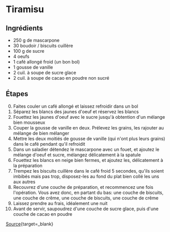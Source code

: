 # Tiramisu

## Ingrédients

- 250 g de mascarpone
- 30 boudoir / biscuits cuillère
- 100 g de sucre
- 4 oeufs
- 1 café allongé froid (un bon bol)
- 1 gousse de vanille
- 2 cuil. à soupe de sucre glace
- 2 cuil. à soupe de cacao en poudre non sucré

## Étapes

0. Faites couler un café allongé et laissez refroidir dans un bol
1. Séparez les blancs des jaunes d'oeuf et réservez les blancs
2. Fouettez les jaunes d'oeuf avec le sucre jusqu'à obtention d'un mélange bien mousseux
3. Couper la gousse de vanille en deux. Prélevez les grains, les rajouter au mélange de bien mélanger
4. Mettre les deux moitiés de gousse de vanille (qui n'ont plus leurs grains) dans le café pendant qu'il refroidit
5. Dans un saladier détendez le mascarpone avec un fouet, et ajoutez le mélange d'oeuf et sucre, mélangez délicatement à la spatule
6. Fouettez les blancs en neige bien fermes, et ajoutez les, délicatement à la préparation
7. Trempez les biscuits cuillère dans le café froid 5 secondes, qu'ils soient imbibés mais pas trop, disposez-les au fond du plat bien collé les uns aux autres
8. Recouvrez d'une couche de préparation, et recommencez une fois l'opération. Vous avez donc, en partant du bas: une couche de biscuits, une couche de crême, une couche de biscuits, une couche de crême
9. Laissez prendre au frais, idéalement une nuit
10. Avant de servir, saupoudrez d'une couche de sucre glace, puis d'une couche de cacao en poudre

[Source](https://www.hervecuisine.com/recette/tiramisu-traditionnel-au-cafe-et-speculoos/){target=_blank}
